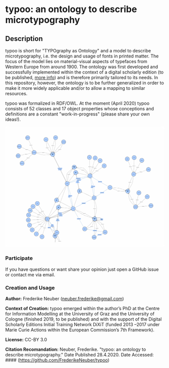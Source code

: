 # typoo: an ontology to describe microtypography 

## Description

typoo is short for "TYPOgraphy as Ontology" and a model to describe microtypography, i.e. the design and usage of fonts in printed matter. The focus of the model lies on material-visual aspects of typefaces from Western Europe from around 1900. The ontology was first developed and successfully implemented within the context of a digital scholarly edition (to be published, [more info](https://github.com/FrederikeNeuber/stgd-prototype-edition)) and is therefore primarily tailored to its needs. In this repository, however, the ontology is to be further generalized in order to make it more widely applicable and/or to allow a mapping to similar resources. 

typoo was formalized in RDF/OWL. At the moment (April 2020) typoo consists of 52 classes and 17 object properties whose conceptions and definitions are a constant "work-in-progress" (please share your own ideas!). 

![Image of typoo in VOWL](https://github.com/FrederikeNeuber/typoo/blob/master/media/typoo-vowl.png)

### Participate

If you have questions or want share your opinion just open a GitHub issue or contact me via email.

### Creation and Usage

**Author:** Frederike Neuber (neuber.frederike@gmail.com)

**Context of Creation:** typoo emerged within the author’s PhD at the Centre for Information Modelling at the University of Graz and the University of Cologne (finished 2019, to be published) and with the support of the Digital Scholarly Editions Initial Training Network DiXiT (funded 2013 –2017 under Marie Curie Actions within the European Commission’s 7th Framework). 

**License:** CC-BY 3.0

**Citation Recomandation:** Neuber, Frederike. "typoo: an ontology to describe microtypography." Date Published 28.4.2020. Date Accessed: #### (https://github.com/FrederikeNeuber/typoo)

    
